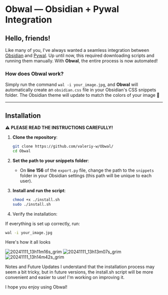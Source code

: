 # Obwal — Obsidian + Pywal Integration

## Hello, friends! 

Like many of you, I've always wanted a seamless integration between [Obsidian](https://obsidian.md/) and [Pywal](https://github.com/dylanaraps/pywal). Up until now, this required downloading scripts and running them manually. With **Obwal**, the entire process is now automated!

### How does Obwal work?

Simply run the command `wal -i your_image.jpg`, and **Obwal** will automatically create an `obsidian.css` file in your Obsidian's CSS snippets folder. The Obsidian theme will update to match the colors of your image 🌈

---

## Installation

⚠️ **PLEASE READ THE INSTRUCTIONS CAREFULLY!**

1. **Clone the repository**:
    ```bash
    git clone https://github.com/valeriy-w/Obwal/
    cd Obwal
    ```

2. **Set the path to your snippets folder**:
   - On **line 156** of the `export.py` file, change the path to the `snippets` folder in your Obsidian settings (this path will be unique to each user).
   
3. **Install and run the script**:
   ```bash
   chmod +x ./install.sh
   sudo ./install.sh

4. Verify the installation:

  If everything is set up correctly, run:
  ```bash
  wal -i your_image.jpg
  ```

Here's how it all looks

![20241111_13h11m16s_grim](https://github.com/user-attachments/assets/3b4a73ef-937d-4195-9378-791a73300c86)
![20241111_13h13m07s_grim](https://github.com/user-attachments/assets/dd1a8422-2d41-486a-bcbc-e124351c669b)
![20241111_13h14m42s_grim](https://github.com/user-attachments/assets/be8d1f3e-3f8b-43fe-9319-de5a1156f696)


Notes and Future Updates 
I understand that the installation process may seem a bit tricky, but in future versions, the install.sh script will be more convenient and easier to use! I'm working on improving it.

I hope you enjoy using Obwal! 

